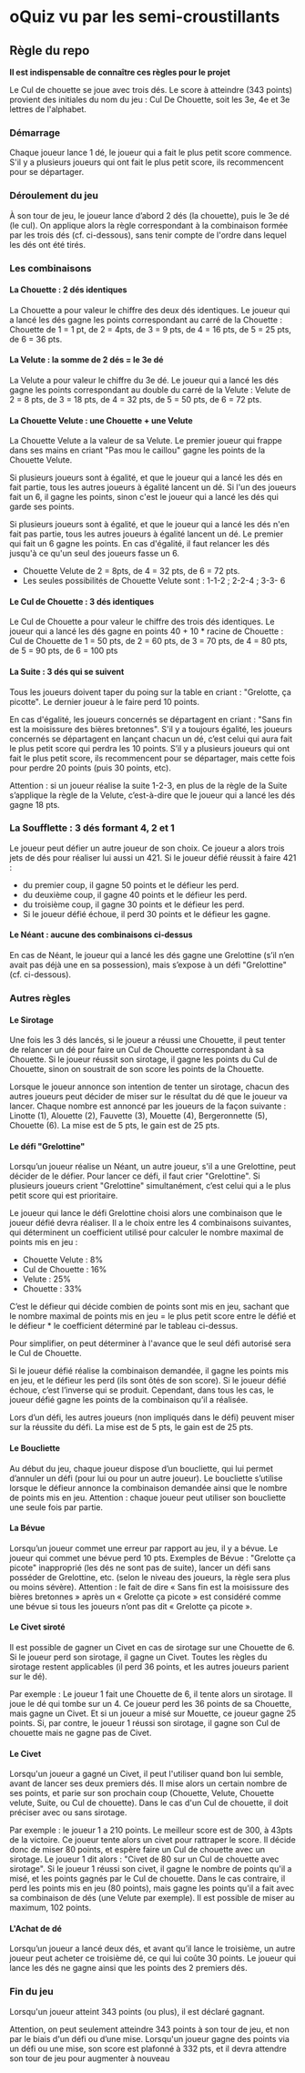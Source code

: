 # oQuiz vu par les semi-croustillants

## Règle du repo

__Il est indispensable de connaître ces règles pour le projet__

Le Cul de chouette se joue avec trois dés. Le score à atteindre (343 points) provient des initiales du nom du jeu : Cul De Chouette, soit les 3e, 4e et 3e lettres de l'alphabet.

### Démarrage

Chaque joueur lance 1 dé, le joueur qui a fait le plus petit score commence. S'il y a plusieurs joueurs qui ont fait le plus petit score, ils recommencent pour se départager.

### Déroulement du jeu

À son tour de jeu, le joueur lance d’abord 2 dés (la chouette), puis le 3e dé (le cul). On applique alors la règle correspondant à la combinaison formée par les trois dés (cf. ci-dessous), sans tenir compte de l'ordre dans lequel les dés ont été tirés.

### Les combinaisons
#### La Chouette : 2 dés identiques
La Chouette a pour valeur le chiffre des deux dés identiques. Le joueur qui a lancé les dés gagne les points correspondant au carré de la Chouette : Chouette de 1 = 1 pt, de 2 = 4pts, de 3 = 9 pts, de 4 = 16 pts, de 5 = 25 pts, de 6 = 36 pts.

#### La Velute : la somme de 2 dés = le 3e dé
La Velute a pour valeur le chiffre du 3e dé. Le joueur qui a lancé les dés gagne les points correspondant au double du carré de la Velute : Velute de 2 = 8 pts, de 3 = 18 pts, de 4 = 32 pts, de 5 = 50 pts, de 6 = 72 pts.

#### La Chouette Velute : une Chouette + une Velute
La Chouette Velute a la valeur de sa Velute. Le premier joueur qui frappe dans ses mains en criant "Pas mou le caillou" gagne les points de la Chouette Velute.

Si plusieurs joueurs sont à égalité, et que le joueur qui a lancé les dés en fait partie, tous les autres joueurs à égalité lancent un dé. Si l'un des joueurs fait un 6, il gagne les points, sinon c'est le joueur qui a lancé les dés qui garde ses points.

Si plusieurs joueurs sont à égalité, et que le joueur qui a lancé les dés n'en fait pas partie, tous les autres joueurs à égalité lancent un dé. Le premier qui fait un 6 gagne les points. En cas d'égalité, il faut relancer les dés jusqu'à ce qu'un seul des joueurs fasse un 6.

* Chouette Velute de 2 = 8pts, de 4 = 32 pts, de 6 = 72 pts.
* Les seules possibilités de Chouette Velute sont : 1-1-2 ; 2-2-4 ; 3-3- 6

#### Le Cul de Chouette : 3 dés identiques

Le Cul de Chouette a pour valeur le chiffre des trois dés identiques. Le joueur qui a lancé les dés gagne en points 40 + 10 * racine de Chouette : Cul de Chouette de 1 = 50 pts, de 2 = 60 pts, de 3 = 70 pts, de 4 = 80 pts, de 5 = 90 pts, de 6 = 100 pts

#### La Suite : 3 dés qui se suivent

Tous les joueurs doivent taper du poing sur la table en criant : "Grelotte, ça picotte". Le dernier joueur à le faire perd 10 points.

En cas d'égalité, les joueurs concernés se départagent en criant : "Sans fin est la moisissure des bières bretonnes". S'il y a toujours égalité, les joueurs concernés se départagent en lançant chacun un dé, c’est celui qui aura fait le plus petit score qui perdra les 10 points. S’il y a plusieurs joueurs qui ont fait le plus petit score, ils recommencent pour se départager, mais cette fois pour perdre 20 points (puis 30 points, etc).

Attention : si un joueur réalise la suite 1-2-3, en plus de la règle de la Suite s’applique la règle de la Velute, c’est-à-dire que le joueur qui a lancé les dés gagne 18 pts.

### La Soufflette : 3 dés formant 4, 2 et 1

Le joueur peut défier un autre joueur de son choix. Ce joueur a alors trois jets de dés pour réaliser lui aussi un 421. Si le joueur défié réussit à faire 421 :

* du premier coup, il gagne 50 points et le défieur les perd.
* du deuxième coup, il gagne 40 points et le défieur les perd.
* du troisième coup, il gagne 30 points et le défieur les perd.
* Si le joueur défié échoue, il perd 30 points et le défieur les gagne.

#### Le Néant : aucune des combinaisons ci-dessus

En cas de Néant, le joueur qui a lancé les dés gagne une Grelottine (s’il n’en avait pas déjà une en sa possession), mais s’expose à un défi "Grelottine" (cf. ci-dessous).

### Autres règles

#### Le Sirotage

Une fois les 3 dés lancés, si le joueur a réussi une Chouette, il peut tenter de relancer un dé pour faire un Cul de Chouette correspondant à sa Chouette. Si le joueur réussit son sirotage, il gagne les points du Cul de Chouette, sinon on soustrait de son score les points de la Chouette.

Lorsque le joueur annonce son intention de tenter un sirotage, chacun des autres joueurs peut décider de miser sur le résultat du dé que le joueur va lancer. Chaque nombre est annoncé par les joueurs de la façon suivante : Linotte (1), Alouette (2), Fauvette (3), Mouette (4), Bergeronnette (5), Chouette (6). La mise est de 5 pts, le gain est de 25 pts.

#### Le défi "Grelottine"
Lorsqu’un joueur réalise un Néant, un autre joueur, s'il a une Grelottine, peut décider de le défier. Pour lancer ce défi, il faut crier "Grelottine". Si plusieurs joueurs crient "Grelottine" simultanément, c’est celui qui a le plus petit score qui est prioritaire.

Le joueur qui lance le défi Grelottine choisi alors une combinaison que le joueur défié devra réaliser. Il a le choix entre les 4 combinaisons suivantes, qui déterminent un coefficient utilisé pour calculer le nombre maximal de points mis en jeu :

* Chouette Velute : 8%
* Cul de Chouette : 16%
* Velute : 25%
* Chouette : 33%

C’est le défieur qui décide combien de points sont mis en jeu, sachant que le nombre maximal de points mis en jeu = le plus petit score entre le défié et le défieur * le coefficient déterminé par le tableau ci-dessus.

Pour simplifier, on peut déterminer à l'avance que le seul défi autorisé sera le Cul de Chouette.

Si le joueur défié réalise la combinaison demandée, il gagne les points mis en jeu, et le défieur les perd (ils sont ôtés de son score). Si le joueur défié échoue, c’est l’inverse qui se produit. Cependant, dans tous les cas, le joueur défié gagne les points de la combinaison qu’il a réalisée.

Lors d’un défi, les autres joueurs (non impliqués dans le défi) peuvent miser sur la réussite du défi. La mise est de 5 pts, le gain est de 25 pts.

#### Le Boucliette
Au début du jeu, chaque joueur dispose d’un boucliette, qui lui permet d’annuler un défi (pour lui ou pour un autre joueur). Le boucliette s’utilise lorsque le défieur annonce la combinaison demandée ainsi que le nombre de points mis en jeu. Attention : chaque joueur peut utiliser son boucliette une seule fois par partie.

#### La Bévue
Lorsqu’un joueur commet une erreur par rapport au jeu, il y a bévue. Le joueur qui commet une bévue perd 10 pts. Exemples de Bévue : "Grelotte ça picote" inapproprié (les dés ne sont pas de suite), lancer un défi sans posséder de Grelottine, etc. (selon le niveau des joueurs, la règle sera plus ou moins sévère). Attention : le fait de dire « Sans fin est la moisissure des bières bretonnes » après un « Grelotte ça picote » est considéré comme une bévue si tous les joueurs n’ont pas dit « Grelotte ça picote ».

#### Le Civet siroté
Il est possible de gagner un Civet en cas de sirotage sur une Chouette de 6. Si le joueur perd son sirotage, il gagne un Civet. Toutes les règles du sirotage restent applicables (il perd 36 points, et les autres joueurs parient sur le dé).

Par exemple : Le joueur 1 fait une Chouette de 6, il tente alors un sirotage. Il joue le dé qui tombe sur un 4. Ce joueur perd les 36 points de sa Chouette, mais gagne un Civet. Et si un joueur a misé sur Mouette, ce joueur gagne 25 points. Si, par contre, le joueur 1 réussi son sirotage, il gagne son Cul de chouette mais ne gagne pas de Civet.

#### Le Civet
Lorsqu'un joueur a gagné un Civet, il peut l'utiliser quand bon lui semble, avant de lancer ses deux premiers dés. Il mise alors un certain nombre de ses points, et parie sur son prochain coup (Chouette, Velute, Chouette velute, Suite, ou Cul de chouette). Dans le cas d'un Cul de chouette, il doit préciser avec ou sans sirotage.

Par exemple : le joueur 1 a 210 points. Le meilleur score est de 300, à 43pts de la victoire. Ce joueur tente alors un civet pour rattraper le score. Il décide donc de miser 80 points, et espère faire un Cul de chouette avec un sirotage. Le joueur 1 dit alors : "Civet de 80 sur un Cul de chouette avec sirotage". Si le joueur 1 réussi son civet, il gagne le nombre de points qu'il a misé, et les points gagnés par le Cul de chouette. Dans le cas contraire, il perd les points mis en jeu (80 points), mais gagne les points qu'il a fait avec sa combinaison de dés (une Velute par exemple). Il est possible de miser au maximum, 102 points.

#### L'Achat de dé
Lorsqu’un joueur a lancé deux dés, et avant qu’il lance le troisième, un autre joueur peut acheter ce troisième dé, ce qui lui coûte 30 points. Le joueur qui lance les dés ne gagne ainsi que les points des 2 premiers dés.

### Fin du jeu
Lorsqu'un joueur atteint 343 points (ou plus), il est déclaré gagnant.

Attention, on peut seulement atteindre 343 points à son tour de jeu, et non par le biais d'un défi ou d’une mise. Lorsqu'un joueur gagne des points via un défi ou une mise, son score est plafonné à 332 pts, et il devra attendre son tour de jeu pour augmenter à nouveau
